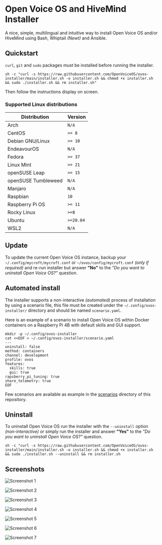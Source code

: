 # Open Voice OS and HiveMind Installer

A nice, simple, multilingual and intuitive way to install Open Voice OS and/or HiveMind using Bash, Whiptail _(Newt)_ and Ansible.

## Quickstart

`curl`, `git` and `sudo` packages must be installed before running the installer.

```shell
sh -c "curl -s https://raw.githubusercontent.com/OpenVoiceOS/ovos-installer/main/installer.sh -o installer.sh && chmod +x installer.sh && sudo ./installer.sh && rm installer.sh"
```

Then follow the instructions display on screen.

### Supported Linux distributions

| Distribution        | Version   |
| ------------------- | --------- |
| Arch                | `N/A`     |
| CentOS              | `>= 8`    |
| Debian GNU/Linux    | `>= 10`   |
| EndeavourOS         | `N/A`     |
| Fedora              | `>= 37`   |
| Linux Mint          | `>= 21`   |
| openSUSE Leap       | `>= 15`   |
| openSUSE Tumbleweed | `N/A`     |
| Manjaro             | `N/A`     |
| Raspbian            | `10`      |
| Raspberry Pi OS     | `>= 11`   |
| Rocky Linux         | `>=8`     |
| Ubuntu              | `>=20.04` |
| WSL2                | `N/A`     |

## Update

To update the current Open Voice OS instance, backup your `~/.config/mycroft/mycroft.conf` or `~/ovos/config/mycroft.conf` _(only if required)_ and re-run installer but answer **"No"** to the _"Do you want to uninstall Open Voice OS?"_ question.

## Automated install

The installer supports a non-interactive _(automated)_ process of installation by using a scenario file, this file must be created under the `~/.config/ovos-installer/` directory and should be named `scenario.yaml`.

Here is an example of a scenario to install Open Voice OS within Docker containers on a Raspberry Pi 4B with default skills and GUI support.

```shell
mkdir -p ~/.config/ovos-installer
cat <<EOF > ~/.config/ovos-installer/scenario.yaml
---
uninstall: false
method: containers
channel: development
profile: ovos
features:
  skills: true
  gui: true
rapsberry_pi_tuning: true
share_telemetry: true
EOF
```

Few scenarios are available as example in the [scenarios](https://github.com/OpenVoiceOS/ovos-installer/tree/main/scenarios) directory of this repository.

## Uninstall

To uninstall Open Voice OS run the installer with the `--uninstall` option *(non-interactive)* or simply run the installer and answer **"Yes"** to the _"Do you want to uninstall Open Voice OS?"_ question.

```shell
sh -c "curl -s https://raw.githubusercontent.com/OpenVoiceOS/ovos-installer/main/installer.sh -o installer.sh && chmod +x installer.sh && sudo ./installer.sh --uninstall && rm installer.sh
```


## Screenshots

![Screenshot 1](docs/images/screenshot_1.png)

![Screenshot 2](docs/images/screenshot_3.png)

![Screenshot 3](docs/images/screenshot_4.png)

![Screenshot 4](docs/images/screenshot_5.png)

![Screenshot 5](docs/images/screenshot_6.png)

![Screenshot 6](docs/images/screenshot_7.png)

![Screenshot 7](docs/images/screenshot_8.png)
